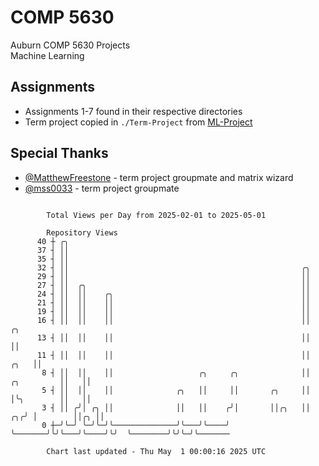 # COMP 5630
Auburn COMP 5630 Projects  
Machine Learning

## Assignments
- Assignments 1-7 found in their respective directories
- Term project copied in `./Term-Project` from [ML-Project](https://github.com/wumphlett/ML-Project)

## Special Thanks
- [@MatthewFreestone](https://github.com/MatthewFreestone) - term project groupmate and matrix wizard
- [@mss0033](https://github.com/mss0033) - term project groupmate

```

        Total Views per Day from 2025-02-01 to 2025-05-01

        Repository Views
      40 ┼ ╭╮
      37 ┤ ││
      35 ┤ ││
      32 ┤ ││                                                    ╭╮
      29 ┤ ││                                                    ││
      27 ┤ ││  ╭╮                                                ││
      24 ┤ ││  ││    ╭╮                                          ││
      21 ┤ ││  ││    ││                                          ││
      19 ┤ ││  ││    ││                                          ││
      16 ┤ ││  ││    ││                                          ││                       ╭╮
      13 ┤ ││  ││    ││                                          ││                       ││
      11 ┤ ││  ││    ││                                          ││                  ╭╮   ││
       8 ┤ ││  ││    ││                   ╭╮     ╭╮              ││       ╭╮         ││   ││
       5 ┤ ││  ││    ││              ╭╮   ││     ││       ╭╮     ││       │╰╮        ││   ││
       3 ┤ ││ ╭╯│ ╭╮ ││              ││   ││    ╭╯│       ││╭╮   ││    ╭╮╭╯ │        ││╭╮ ││
       0 ┼─╯╰─╯ ╰─╯╰─╯╰──────────────╯╰───╯╰────╯ ╰───────╯╰╯╰───╯╰────╯╰╯  ╰────────╯╰╯╰─╯╰───────

        Chart last updated - Thu May  1 00:00:16 2025 UTC
        
```
